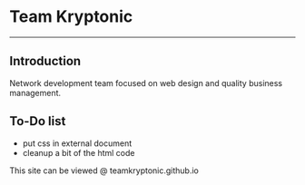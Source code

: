 # Team Kryptonic
-----------------

Introduction
-------------
Network development team focused on web design and quality business management.

To-Do list
----------
* put css in external document
* cleanup a bit of the html code

This site can be viewed @ teamkryptonic.github.io

